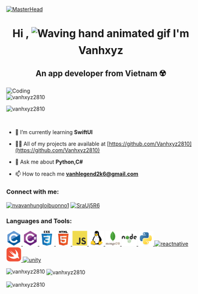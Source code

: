 [![MasterHead](https://th.bing.com/th/id/R.c99e353f761d318322c853c03ebcf21b?rik=ONZb1Hwno8siow&pid=ImgRaw&r=0)](https://rishavchanda.io)
<h1 align="center">Hi , <a target="_blank" rel="noopener noreferrer" href="https://github.com/nedsion/nedsion/blob/main/wave.gif" data-target="animated-image.originalLink"><img src="https://github.com/nedsion/nedsion/raw/main/wave.gif" alt="Waving hand animated gif" height="45" style="max-width: 100%; display: inline-block;" data-target="animated-image.originalImage"></a> I'm Vanhxyz</h1>
<h2 align="center">An app developer from Vietnam ☢️ </h2>
<img align="right" alt="Coding" width="570" src="https://c.tenor.com/GfSX-u7VGM4AAAAC/coding.gif">

<p align="left"> <img src="https://komarev.com/ghpvc/?username=vanhxyz2810&label=Profile%20views&color=0e75b6&style=flat" alt="vanhxyz2810" /> </p>
<p align="left"> <img src="https://camo.githubusercontent.com/507a45c0ee06e56c74b80d956cbd12f99cd83e3f1bac4d2fcc8e8a1313d6f97d/68747470733a2f2f6b6f6d617265762e636f6d2f67687076632f3f757365726e616d653d6e656473696f6e266c6162656c3d56697369746f72732b436f756e7426636f6c6f723d627269676874677265656e" alt="vanhxyz2810" /> </p>

<p align="left"> <a href="https://twitter.com/" target="blank"><img src="https://img.shields.io/twitter/follow/?logo=twitter&style=for-the-badge" alt="" /></a> </p>

- 🌱 I’m currently learning **SwiftUI**

- 👨‍💻 All of my projects are available at [https://github.com/Vanhxyz2810](https://github.com/Vanhxyz2810)

- 💬 Ask me about **Python,C#**

- 📫 How to reach me **vanhlegend2k6@gmail.com**

<h3 align="left">Connect with me:</h3>
<p align="left">
<a href="https://fb.com/nvavanhungloibuonno1" target="blank"><img align="center" src="https://raw.githubusercontent.com/rahuldkjain/github-profile-readme-generator/master/src/images/icons/Social/facebook.svg" alt="nvavanhungloibuonno1" height="30" width="40" /></a>
<a href="https://discord.gg/SraUj5R6" target="blank"><img align="center" src="https://raw.githubusercontent.com/rahuldkjain/github-profile-readme-generator/master/src/images/icons/Social/discord.svg" alt="SraUj5R6" height="30" width="40" /></a>
</p>

<h3 align="left">Languages and Tools:</h3>
<p align="left"> <a href="https://www.cprogramming.com/" target="_blank" rel="noreferrer"> <img src="https://raw.githubusercontent.com/devicons/devicon/master/icons/c/c-original.svg" alt="c" width="40" height="40"/> </a> <a href="https://www.w3schools.com/cs/" target="_blank" rel="noreferrer"> <img src="https://raw.githubusercontent.com/devicons/devicon/master/icons/csharp/csharp-original.svg" alt="csharp" width="40" height="40"/> </a> <a href="https://www.w3schools.com/css/" target="_blank" rel="noreferrer"> <img src="https://raw.githubusercontent.com/devicons/devicon/master/icons/css3/css3-original-wordmark.svg" alt="css3" width="40" height="40"/> </a> <a href="https://www.w3.org/html/" target="_blank" rel="noreferrer"> <img src="https://raw.githubusercontent.com/devicons/devicon/master/icons/html5/html5-original-wordmark.svg" alt="html5" width="40" height="40"/> </a> <a href="https://developer.mozilla.org/en-US/docs/Web/JavaScript" target="_blank" rel="noreferrer"> <img src="https://raw.githubusercontent.com/devicons/devicon/master/icons/javascript/javascript-original.svg" alt="javascript" width="40" height="40"/> </a> <a href="https://www.linux.org/" target="_blank" rel="noreferrer"> <img src="https://raw.githubusercontent.com/devicons/devicon/master/icons/linux/linux-original.svg" alt="linux" width="40" height="40"/> </a> <a href="https://www.mongodb.com/" target="_blank" rel="noreferrer"> <img src="https://raw.githubusercontent.com/devicons/devicon/master/icons/mongodb/mongodb-original-wordmark.svg" alt="mongodb" width="40" height="40"/> </a> <a href="https://nodejs.org" target="_blank" rel="noreferrer"> <img src="https://raw.githubusercontent.com/devicons/devicon/master/icons/nodejs/nodejs-original-wordmark.svg" alt="nodejs" width="40" height="40"/> </a> <a href="https://www.python.org" target="_blank" rel="noreferrer"> <img src="https://raw.githubusercontent.com/devicons/devicon/master/icons/python/python-original.svg" alt="python" width="40" height="40"/> </a> <a href="https://reactnative.dev/" target="_blank" rel="noreferrer"> <img src="https://reactnative.dev/img/header_logo.svg" alt="reactnative" width="40" height="40"/> </a> <a href="https://developer.apple.com/swift/" target="_blank" rel="noreferrer"> <img src="https://raw.githubusercontent.com/devicons/devicon/master/icons/swift/swift-original.svg" alt="swift" width="40" height="40"/> </a> <a href="https://unity.com/" target="_blank" rel="noreferrer"> <img src="https://www.vectorlogo.zone/logos/unity3d/unity3d-icon.svg" alt="unity" width="40" height="40"/> </a> </p>

<p><img align="left" src="https://github-readme-stats.vercel.app/api/top-langs?username=vanhxyz2810&show_icons=true&locale=en&layout=compact" alt="vanhxyz2810" /></p>

<p>&nbsp;<img align="center" src="https://github-readme-stats.vercel.app/api?username=vanhxyz2810&show_icons=true&locale=en" alt="vanhxyz2810" /></p>

<p><img align="center" src="https://github-readme-streak-stats.herokuapp.com/?user=vanhxyz2810&" alt="vanhxyz2810" /></p>

